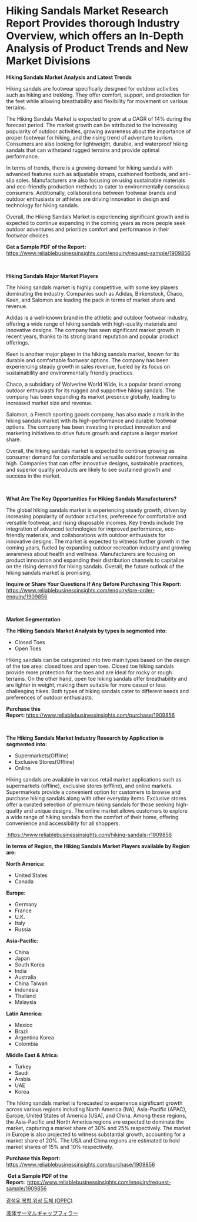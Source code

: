 <p><h1>Hiking Sandals Market Research Report Provides thorough Industry Overview, which offers an In-Depth Analysis of Product Trends and New Market Divisions</h1></p><p><strong>Hiking Sandals Market Analysis and Latest Trends</strong></p>
<p><p>Hiking sandals are footwear specifically designed for outdoor activities such as hiking and trekking. They offer comfort, support, and protection for the feet while allowing breathability and flexibility for movement on various terrains.</p><p>The Hiking Sandals Market is expected to grow at a CAGR of 14% during the forecast period. The market growth can be attributed to the increasing popularity of outdoor activities, growing awareness about the importance of proper footwear for hiking, and the rising trend of adventure tourism. Consumers are also looking for lightweight, durable, and waterproof hiking sandals that can withstand rugged terrains and provide optimal performance.</p><p>In terms of trends, there is a growing demand for hiking sandals with advanced features such as adjustable straps, cushioned footbeds, and anti-slip soles. Manufacturers are also focusing on using sustainable materials and eco-friendly production methods to cater to environmentally conscious consumers. Additionally, collaborations between footwear brands and outdoor enthusiasts or athletes are driving innovation in design and technology for hiking sandals.</p><p>Overall, the Hiking Sandals Market is experiencing significant growth and is expected to continue expanding in the coming years as more people seek outdoor adventures and prioritize comfort and performance in their footwear choices.</p></p>
<p><strong>Get a Sample PDF of the Report:&nbsp;</strong> <a href="https://www.reliablebusinessinsights.com/enquiry/request-sample/1909856">https://www.reliablebusinessinsights.com/enquiry/request-sample/1909856</a></p>
<p>&nbsp;</p>
<p><strong>Hiking Sandals Major Market Players</strong></p>
<p><p>The hiking sandals market is highly competitive, with some key players dominating the industry. Companies such as Adidas, Birkenstock, Chaco, Keen, and Salomon are leading the pack in terms of market share and revenue.</p><p>Adidas is a well-known brand in the athletic and outdoor footwear industry, offering a wide range of hiking sandals with high-quality materials and innovative designs. The company has seen significant market growth in recent years, thanks to its strong brand reputation and popular product offerings.</p><p>Keen is another major player in the hiking sandals market, known for its durable and comfortable footwear options. The company has been experiencing steady growth in sales revenue, fueled by its focus on sustainability and environmentally friendly practices.</p><p>Chaco, a subsidiary of Wolverine World Wide, is a popular brand among outdoor enthusiasts for its rugged and supportive hiking sandals. The company has been expanding its market presence globally, leading to increased market size and revenue.</p><p>Salomon, a French sporting goods company, has also made a mark in the hiking sandals market with its high-performance and durable footwear options. The company has been investing in product innovation and marketing initiatives to drive future growth and capture a larger market share.</p><p>Overall, the hiking sandals market is expected to continue growing as consumer demand for comfortable and versatile outdoor footwear remains high. Companies that can offer innovative designs, sustainable practices, and superior quality products are likely to see sustained growth and success in the market.</p></p>
<p>&nbsp;</p>
<p><strong>What Are The Key Opportunities For Hiking Sandals Manufacturers?</strong></p>
<p><p>The global hiking sandals market is experiencing steady growth, driven by increasing popularity of outdoor activities, preference for comfortable and versatile footwear, and rising disposable incomes. Key trends include the integration of advanced technologies for improved performance, eco-friendly materials, and collaborations with outdoor enthusiasts for innovative designs. The market is expected to witness further growth in the coming years, fueled by expanding outdoor recreation industry and growing awareness about health and wellness. Manufacturers are focusing on product innovation and expanding their distribution channels to capitalize on the rising demand for hiking sandals. Overall, the future outlook of the hiking sandals market is promising.</p></p>
<p><strong>Inquire or Share Your Questions If Any Before Purchasing This Report:</strong> <a href="https://www.reliablebusinessinsights.com/enquiry/pre-order-enquiry/1909856">https://www.reliablebusinessinsights.com/enquiry/pre-order-enquiry/1909856</a></p>
<p>&nbsp;</p>
<p><strong>Market Segmentation</strong></p>
<p><strong>The Hiking Sandals Market Analysis by types is segmented into:</strong></p>
<p><ul><li>Closed Toes</li><li>Open Toes</li></ul></p>
<p><p>Hiking sandals can be categorized into two main types based on the design of the toe area: closed toes and open toes. Closed toe hiking sandals provide more protection for the toes and are ideal for rocky or rough terrains. On the other hand, open toe hiking sandals offer breathability and are lighter in weight, making them suitable for more casual or less challenging hikes. Both types of hiking sandals cater to different needs and preferences of outdoor enthusiasts.</p></p>
<p><strong>Purchase this Report:&nbsp;</strong><a href="https://www.reliablebusinessinsights.com/purchase/1909856">https://www.reliablebusinessinsights.com/purchase/1909856</a></p>
<p>&nbsp;</p>
<p><strong>The Hiking Sandals Market Industry Research by Application is segmented into:</strong></p>
<p><ul><li>Supermarkets(Offline)</li><li>Exclusive Stores(Offline)</li><li>Online</li></ul></p>
<p><p>Hiking sandals are available in various retail market applications such as supermarkets (offline), exclusive stores (offline), and online markets. Supermarkets provide a convenient option for customers to browse and purchase hiking sandals along with other everyday items. Exclusive stores offer a curated selection of premium hiking sandals for those seeking high-quality and unique designs. The online market allows customers to explore a wide range of hiking sandals from the comfort of their home, offering convenience and accessibility for all shoppers.</p></p>
<p><a href="https://www.reliablebusinessinsights.com/hiking-sandals-r1909856">&nbsp;https://www.reliablebusinessinsights.com/hiking-sandals-r1909856</a></p>
<p><strong>In terms of Region, the Hiking Sandals Market Players available by Region are:</strong></p>
<p>
    <p> <strong> North America: </strong>
        <ul>
            <li>United States</li>
            <li>Canada</li>
        </ul>
        </p> 
    <p> <strong> Europe: </strong>
        <ul>
            <li>Germany</li>
            <li>France</li>
            <li>U.K.</li>
            <li>Italy</li>
            <li>Russia</li>
        </ul>
        </p> 
    <p> <strong> Asia-Pacific: </strong>
        <ul>
            <li>China</li>
            <li>Japan</li>
            <li>South Korea</li>
            <li>India</li>
            <li>Australia</li>
            <li>China Taiwan</li>
            <li>Indonesia</li>
            <li>Thailand</li>
            <li>Malaysia</li>
        </ul>
        </p> 
    <p> <strong> Latin America: </strong>
        <ul>
            <li>Mexico</li>
            <li>Brazil</li>
            <li>Argentina Korea</li>
            <li>Colombia</li>
        </ul>
        </p> 
    <p> <strong> Middle East & Africa: </strong>
        <ul>
            <li>Turkey</li>
            <li>Saudi</li>
            <li>Arabia</li>
            <li>UAE</li>
            <li>Korea</li>
        </ul>
    </p>
    </p>
<p><p>The hiking sandals market is forecasted to experience significant growth across various regions including North America (NA), Asia-Pacific (APAC), Europe, United States of America (USA), and China. Among these regions, the Asia-Pacific and North America regions are expected to dominate the market, capturing a market share of 30% and 25% respectively. The market in Europe is also projected to witness substantial growth, accounting for a market share of 20%. The USA and China regions are estimated to hold market shares of 15% and 10% respectively.</p></p>
<p><strong>Purchase this Report: </strong><a href="https://www.reliablebusinessinsights.com/purchase/1909856">https://www.reliablebusinessinsights.com/purchase/1909856</a></p>
<p>&nbsp;<strong>Get a Sample PDF of the Report:&nbsp;&nbsp;</strong><a href="https://www.reliablebusinessinsights.com/enquiry/request-sample/1909856">https://www.reliablebusinessinsights.com/enquiry/request-sample/1909856</a></p>
<p><strong></strong></p>
<p><p><a href="https://github.com/Jackieshlerin98056/Market-Research-Report-List-1/blob/main/8908856150168.md">광섬유 복합 위상 도체 (OPPC)</a></p><p><a href="https://github.com/BrionnaBoyle/Market-Research-Report-List-1/blob/main/2846870142359.md">液体サーマルギャップフィラー</a></p></p>